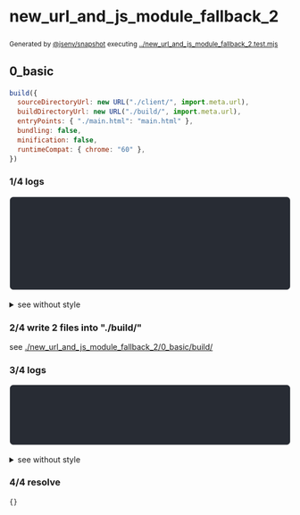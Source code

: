 # new_url_and_js_module_fallback_2

<sub>
  Generated by <a href="https://github.com/jsenv/core/tree/main/packages/independent/snapshot">@jsenv/snapshot</a> executing <a href="../new_url_and_js_module_fallback_2.test.mjs">../new_url_and_js_module_fallback_2.test.mjs</a>
</sub>

## 0_basic

```js
build({
  sourceDirectoryUrl: new URL("./client/", import.meta.url),
  buildDirectoryUrl: new URL("./build/", import.meta.url),
  entryPoints: { "./main.html": "main.html" },
  bundling: false,
  minification: false,
  runtimeCompat: { chrome: "60" },
})
```

### 1/4 logs

![img](new_url_and_js_module_fallback_2/0_basic/log_group.svg)

<details>
  <summary>see without style</summary>

```console

build "./main.html"
⠋ generate source graph
✔ generate source graph (done in <X> second)
⠋ generate build graph
✔ generate build graph (done in <X> second)
⠋ resync resource hints
✔ resync resource hints (done in <X> second)
⠋ write files in build directory

```

</details>


### 2/4 write 2 files into "./build/"

see [./new_url_and_js_module_fallback_2/0_basic/build/](./new_url_and_js_module_fallback_2/0_basic/build/)

### 3/4 logs

![img](new_url_and_js_module_fallback_2/0_basic/log_group_1.svg)

<details>
  <summary>see without style</summary>

```console
✔ write files in build directory (done in <X> second)
--- build files ---  
- html : 1 (18 kB / 99.1 %)
- js   : 1 (160 B / 0.9 %)
- total: 2 (18 kB / 100 %)
--------------------
```

</details>


### 4/4 resolve

```js
{}
```